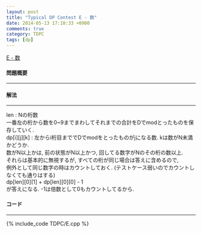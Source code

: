 ```yaml
---
layout: post
title: "Typical DP Contest E - 数"
date: 2014-05-13 17:10:33 +0900
comments: true
category: TDPC
tags: [dp]
---
```


[E - 数](http://tdpc.contest.atcoder.jp/tasks/tdpc_number)

#### 問題概要

****

#### 解法

****

len : Nの桁数  
一番左の桁から数を0~9までまわしてそれまでの合計をDでmodとったものを保存していく.  
dp[i][j][k] : 左からi桁目まででDでmodをとったものがjになる数. kは数がN未満かどうか.  
数がN以上かは, 前の状態がN以上かつ, 回してる数字がNのその桁の数以上.  
それらは基本的に無視するが, すべての桁が同じ場合は答えに含めるので,  
例外として同じ数字の時はカウントしておく. (テストケース弱いのでカウントしなくても通りはする)  
dp[len][0][1] + dp[len][0][0] - 1  
が答えになる. -1は倍数として0もカウントしてるから.  

#### コード

****

{% include_code TDPC/E.cpp %}
